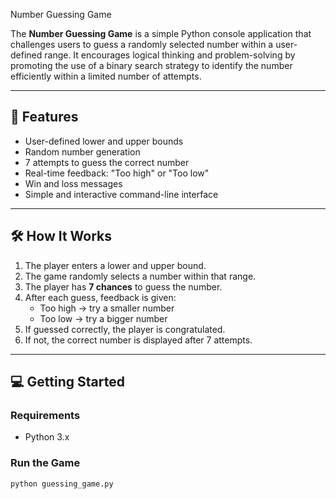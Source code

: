 Number Guessing Game

The **Number Guessing Game** is a simple Python console application that challenges users to guess a randomly selected number within a user-defined range. It encourages logical thinking and problem-solving by promoting the use of a binary search strategy to identify the number efficiently within a limited number of attempts.

---

## 📌 Features

- User-defined lower and upper bounds
- Random number generation
- 7 attempts to guess the correct number
- Real-time feedback: "Too high" or "Too low"
- Win and loss messages
- Simple and interactive command-line interface

---

## 🛠️ How It Works

1. The player enters a lower and upper bound.
2. The game randomly selects a number within that range.
3. The player has **7 chances** to guess the number.
4. After each guess, feedback is given:
   - Too high → try a smaller number
   - Too low → try a bigger number
5. If guessed correctly, the player is congratulated.
6. If not, the correct number is displayed after 7 attempts.

---

## 💻 Getting Started

### Requirements

- Python 3.x

### Run the Game

```bash
python guessing_game.py
